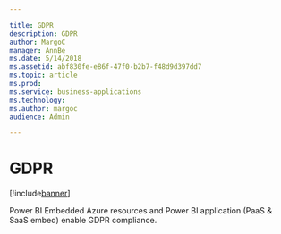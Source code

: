 ```yaml
---

title: GDPR
description: GDPR
author: MargoC
manager: AnnBe
ms.date: 5/14/2018
ms.assetid: abf830fe-e86f-47f0-b2b7-f48d9d397dd7
ms.topic: article
ms.prod: 
ms.service: business-applications
ms.technology: 
ms.author: margoc
audience: Admin

---
```

#  GDPR 




[!include[banner](../../../../includes/banner.md)]

Power BI Embedded Azure resources and Power BI application (PaaS & SaaS embed)
enable GDPR compliance.
